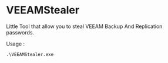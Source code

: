 # VEEAMStealer

Little Tool that allow you to steal VEEAM Backup And Replication passwords.

Usage :

```cmd
.\VEEAMStealer.exe
```
